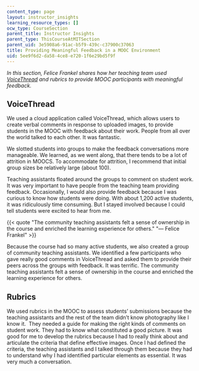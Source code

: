 ```yaml
---
content_type: page
layout: instructor_insights
learning_resource_types: []
ocw_type: CourseSection
parent_title: Instructor Insights
parent_type: ThisCourseAtMITSection
parent_uid: 3e5908a6-91ac-b5f9-439c-c37900c37063
title: Providing Meaningful Feedback in a MOOC Environment
uid: 5ee9f6d2-da58-4ce8-e720-1f6e29bd5f9f
---
```


_In this section, Felice Frankel shares how her teaching team used [VoiceThread](https://voicethread.com/) and rubrics to provide MOOC participants with meaningful feedback._

VoiceThread 
------------

We used a cloud application called VoiceThread, which allows users to create verbal comments in response to uploaded images, to provide students in the MOOC with feedback about their work. People from all over the world talked to each other. It was fantastic.

We slotted students into groups to make the feedback conversations more manageable. We learned, as we went along, that there tends to be a lot of attrition in MOOCS. To accommodate for attrition, I recommend that initial group sizes be relatively large (about 100).

Teaching assistants floated around the groups to comment on student work. It was very important to have people from the teaching team providing feedback. Occasionally, I would also provide feedback because I was curious to know how students were doing. With about 1,200 active students, it was ridiculously time consuming. But I stayed involved because I could tell students were excited to hear from me.

{{< quote "The community teaching assistants felt a sense of ownership in the course and enriched the learning experience for others." "— Felice Frankel" >}}

Because the course had so many active students, we also created a group of community teaching assistants. We identified a few participants who gave really good comments in VoiceThread and asked them to provide their peers across the groups with feedback. It was terrific. The community teaching assistants felt a sense of ownership in the course and enriched the learning experience for others.

Rubrics
-------

We used rubrics in the MOOC to assess students’ submissions because the teaching assistants and the rest of the team didn’t know photography like I know it.  They needed a guide for making the right kinds of comments on student work. They had to know what constituted a good picture. It was good for me to develop the rubrics because I had to really think about and articulate the criteria that define effective images. Once I had defined the criteria, the teaching assistants and I talked through them because they had to understand why I had identified particular elements as essential. It was very much a conversation.